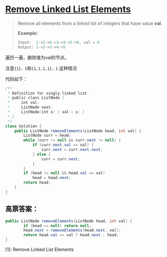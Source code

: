 # [Remove Linked List Elements](1)

> Remove all elements from a linked list of integers that have value **val**.
>
> **Example:**
>
> ```java
> Input:  1->2->6->3->4->5->6, val = 6
> Output: 1->2->3->4->5
> ```



遍历一遍，删除值为val的节点。

注意`{1}，1`和`{1,1,1,1}，1` 这种情况

代码如下：

```java
/**
 * Definition for singly-linked list.
 * public class ListNode {
 *     int val;
 *     ListNode next;
 *     ListNode(int x) { val = x; }
 * }
 */
class Solution {
    public ListNode removeElements(ListNode head, int val) {
        ListNode curr = head;
        while (curr != null && curr.next != null) {
            if (curr.next.val == val) {
                curr.next = curr.next.next;
            } else {
                curr = curr.next;
            }
        }
        if (head != null && head.val == val)
            head = head.next;
        return head;
    }
}
```



## 高票答案：

```java
public ListNode removeElements(ListNode head, int val) {
        if (head == null) return null;
        head.next = removeElements(head.next, val);
        return head.val == val ? head.next : head;
}
```







[1]: Remove Linked List Elements